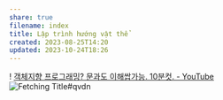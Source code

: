 ```yaml
---
share: true
filename: index
title: Lập trình hướng vật thể
created: 2023-08-25T14:20
updated: 2023-10-24T18:26
---
```



! [객체지향 프로그래밍? 문과도 이해쌉가능. 10분컷. - YouTube](https://youtu.be/cg1xvFy1JQQ)
![Fetching Title#qvdn](https://youtu.be/pTB0EiLXUC8)